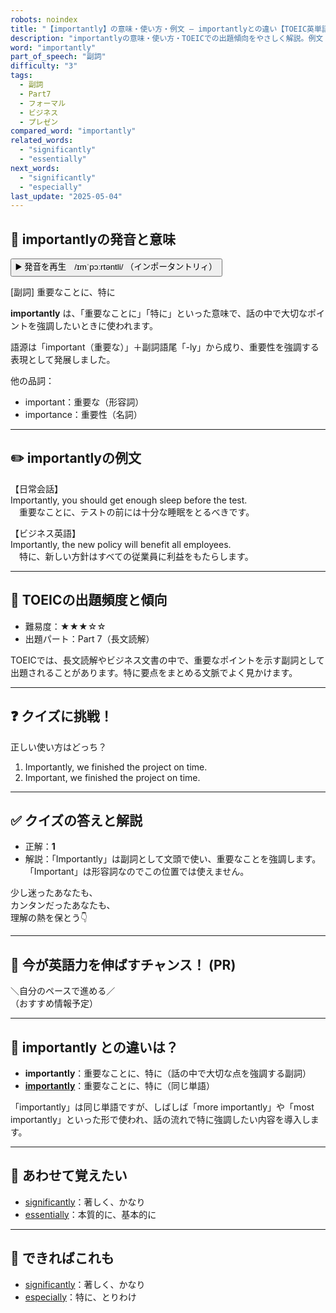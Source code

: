 ```yaml
---
robots: noindex
title: "【importantly】の意味・使い方・例文 ― importantlyとの違い【TOEIC英単語】"
description: "importantlyの意味・使い方・TOEICでの出題傾向をやさしく解説。例文・クイズ付きでimportantlyとの違いもわかりやすく学べます。"
word: "importantly"
part_of_speech: "副詞"
difficulty: "3"
tags:
  - 副詞
  - Part7
  - フォーマル
  - ビジネス
  - プレゼン
compared_word: "importantly"
related_words:
  - "significantly"
  - "essentially"
next_words:
  - "significantly"
  - "especially"
last_update: "2025-05-04"
---
```


## 🔰 importantlyの発音と意味

<button class="play-audio" onclick="playTTS('importantly')">
  <span class="play-audio-main">
    ▶️ 発音を再生　/ɪmˈpɔːrtəntli/
  </span>
  <span class="play-audio-sub">
    （インポータントリィ）
  </span>
</button>

[副詞] 重要なことに、特に

**importantly** は、「重要なことに」「特に」といった意味で、話の中で大切なポイントを強調したいときに使われます。

語源は「important（重要な）」＋副詞語尾「-ly」から成り、重要性を強調する表現として発展しました。

他の品詞：  
- important：重要な（形容詞）
- importance：重要性（名詞）

---

## ✏️ importantlyの例文

【日常会話】  
Importantly, you should get enough sleep before the test.  
　重要なことに、テストの前には十分な睡眠をとるべきです。

【ビジネス英語】  
Importantly, the new policy will benefit all employees.  
　特に、新しい方針はすべての従業員に利益をもたらします。

---

## 🎯 TOEICの出題頻度と傾向

- 難易度：★★★☆☆
- 出題パート：Part 7（長文読解）

TOEICでは、長文読解やビジネス文書の中で、重要なポイントを示す副詞として出題されることがあります。特に要点をまとめる文脈でよく見かけます。

---

## ❓ クイズに挑戦！

正しい使い方はどっち？

1. Importantly, we finished the project on time.  
2. Important, we finished the project on time.

---

## ✅ クイズの答えと解説

- 正解：**1**
- 解説：「Importantly」は副詞として文頭で使い、重要なことを強調します。「Important」は形容詞なのでこの位置では使えません。

少し迷ったあなたも、  
カンタンだったあなたも、  
理解の熱を保とう👇️

---

## 🚀 今が英語力を伸ばすチャンス！ (PR)

<div class="info-center">
＼自分のペースで進める／<br>  
（おすすめ情報予定）
</div>

---

## 🤔  importantly との違いは？

- **importantly**：重要なことに、特に（話の中で大切な点を強調する副詞）
- **[importantly](/word/importantly/)**：重要なことに、特に（同じ単語）

「importantly」は同じ単語ですが、しばしば「more importantly」や「most importantly」といった形で使われ、話の流れで特に強調したい内容を導入します。

---

## 🧩 あわせて覚えたい

- [significantly](/word/significantly/)：著しく、かなり
- [essentially](/word/essentially/)：本質的に、基本的に

---

## 📖 できればこれも

- [significantly](/word/significantly/)：著しく、かなり
- [especially](/word/especially/)：特に、とりわけ

<!-- cvid: aid46_bid43 -->
